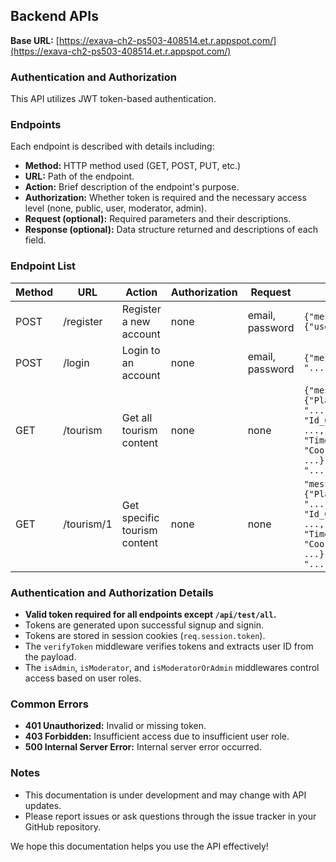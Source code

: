 ## Backend APIs

**Base URL:** [https://exava-ch2-ps503-408514.et.r.appspot.com/](https://exava-ch2-ps503-408514.et.r.appspot.com/)

### Authentication and Authorization

This API utilizes JWT token-based authentication.

### Endpoints

Each endpoint is described with details including:

* **Method:** HTTP method used (GET, POST, PUT, etc.)
* **URL:** Path of the endpoint.
* **Action:** Brief description of the endpoint's purpose.
* **Authorization:** Whether token is required and the necessary access level (none, public, user, moderator, admin).
* **Request (optional):** Required parameters and their descriptions.
* **Response (optional):** Data structure returned and descriptions of each field.

### Endpoint List

| Method | URL | Action | Authorization | Request | Response |
|---|---|---|---|---|---|
| POST | /register | Register a new account | none | email, password | `{"message":"success","data":{"username":"...","email":"..."}}` |
| POST | /login | Login to an account | none | email, password | `{"message": "success", "token": "..."}` |
| GET | /tourism | Get all tourism content | none | none | `{"message": "success", "data": [ {"Place_Id": ..., "Place_Name": "...", "Description": "...", "Id_Category": ..., "Id_City": ..., "Price": ..., "Rating": ..., "Time_Minutes": ..., "Coordinate": "{lat: ..., lng: ...}", "Lat": "...", "Long": "..."}]}` |
| GET | /tourism/1 | Get specific tourism content | none | none | `"message": "success", "data": [ {"Place_Id": ..., "Place_Name": "...", "Description": "...", "Id_Category": ..., "Id_City": ..., "Price": ..., "Rating": ..., "Time_Minutes": ..., "Coordinate": "{lat: ..., lng: ...}", "Lat": "...", "Long": "..."}` |

### Authentication and Authorization Details

* **Valid token required for all endpoints except `/api/test/all`.**
* Tokens are generated upon successful signup and signin.
* Tokens are stored in session cookies (`req.session.token`).
* The `verifyToken` middleware verifies tokens and extracts user ID from the payload.
* The `isAdmin`, `isModerator`, and `isModeratorOrAdmin` middlewares control access based on user roles.

### Common Errors

* **401 Unauthorized:** Invalid or missing token.
* **403 Forbidden:** Insufficient access due to insufficient user role.
* **500 Internal Server Error:** Internal server error occurred.

### Notes

* This documentation is under development and may change with API updates.
* Please report issues or ask questions through the issue tracker in your GitHub repository.

We hope this documentation helps you use the API effectively!
